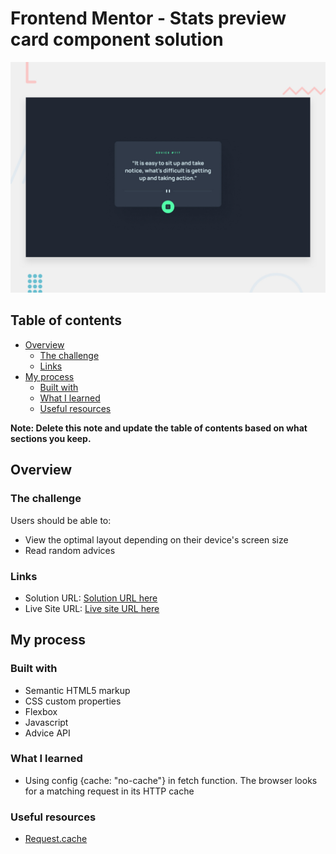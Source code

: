 # Frontend Mentor - Stats preview card component solution
![Design preview for the Advice generator app coding challenge](./design/desktop-preview.jpg)

## Table of contents

- [Overview](#overview)
  - [The challenge](#the-challenge)
  - [Links](#links)
- [My process](#my-process)
  - [Built with](#built-with)
  - [What I learned](#what-i-learned)
  - [Useful resources](#useful-resources)

**Note: Delete this note and update the table of contents based on what sections you keep.**

## Overview

### The challenge

Users should be able to:

- View the optimal layout depending on their device's screen size
- Read random advices

### Links

- Solution URL: [Solution URL here](https://github.com/gerichilli/frontendmentor.io/tree/main/02%20Advice%20generator%20app%20challenge%20hub)
- Live Site URL: [Live site URL here](https://sharp-mayer-6828fc.netlify.app/)

## My process

### Built with

- Semantic HTML5 markup
- CSS custom properties
- Flexbox
- Javascript
- Advice API

### What I learned

- Using config {cache: "no-cache"} in fetch function. The browser looks for a matching request in its HTTP cache

### Useful resources

- [Request.cache](https://developer.mozilla.org/en-US/docs/Web/API/Request/cache)